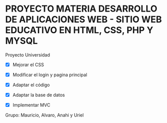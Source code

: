 # PROYECTO MATERIA DESARROLLO DE APLICACIONES WEB - SITIO WEB EDUCATIVO EN HTML, CSS, PHP Y MYSQL
Proyecto Universidad

- [X] Mejorar el CSS

- [X] Modificar el login y pagina principal

- [X] Adaptar el código

- [X] Adaptar la base de datos

- [X] Implementar MVC

Grupo: Mauricio, Alvaro, Anahi y Uriel
